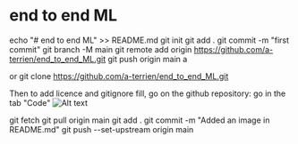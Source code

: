 # end to end ML


echo "# end to end ML" >> README.md
git init
git add .
git commit -m "first commit"
git branch -M main
git remote add origin https://github.com/a-terrien/end_to_end_ML.git
git push origin main
a

or git clone https://github.com/a-terrien/end_to_end_ML.git

Then to add licence and gitignore fill, go on the github repository:
go in the tab "Code"
![Alt text](<Capture d’écran 2023-07-27 à 17.45.45.png>)



git fetch
git pull origin main 
git add .
git commit -m "Added an image in README.md"
git push --set-upstream origin main 